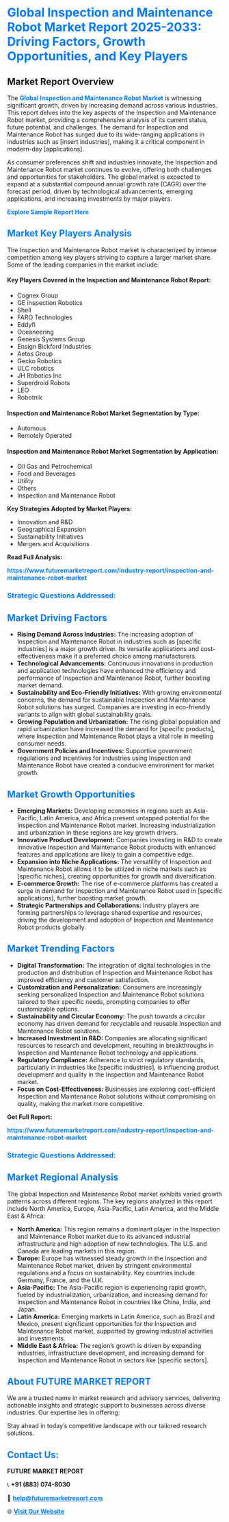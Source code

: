 <h1 style="color: #007BFF;">Global Inspection and Maintenance Robot Market Report 2025-2033: Driving Factors, Growth Opportunities, and Key Players</h1>

<section id="overview">
<h2>Market Report Overview</h2>
<p>The <a href="https://www.futuremarketreport.com/industry-report/inspection-and-maintenance-robot-market" style="color: #007BFF; text-decoration: none;"><strong>Global Inspection and Maintenance Robot Market</strong></a> is witnessing significant growth, driven by increasing demand across various industries. This report delves into the key aspects of the Inspection and Maintenance Robot market, providing a comprehensive analysis of its current status, future potential, and challenges. The demand for Inspection and Maintenance Robot has surged due to its wide-ranging applications in industries such as [insert industries], making it a critical component in modern-day [applications].</p>
<p>As consumer preferences shift and industries innovate, the Inspection and Maintenance Robot market continues to evolve, offering both challenges and opportunities for stakeholders. The global market is expected to expand at a substantial compound annual growth rate (CAGR) over the forecast period, driven by technological advancements, emerging applications, and increasing investments by major players.</p>
</section>

<section id="overview">
<p><a href="https://www.futuremarketreport.com/request-sample/reportId=128326" style="color: #007BFF; text-decoration: none;"><strong>Explore Sample Report Here</strong></a></p>
</section>

<section id="key-players">
<h2 style="color: #007BFF;">Market Key Players Analysis</h2>
<p>The Inspection and Maintenance Robot market is characterized by intense competition among key players striving to capture a larger market share. Some of the leading companies in the market include:</p>
<h4>Key Players Covered in the Inspection and Maintenance Robot Report:</h4>
<ul><li>Cognex Group</li><li>GE inspection Robotics</li><li>Shell</li><li>FARO Technologies</li><li>Eddyfi</li><li>Oceaneering</li><li>Genesis Systems Group</li><li>Ensign Bickford Industries</li><li>Aetos Group</li><li>Gecko Robotics</li><li>ULC robotics</li><li>JH Robotics Inc</li><li>Superdroid Robots</li><li>LEO</li><li>Robotnik</li></ul>
<h4>Inspection and Maintenance Robot Market Segmentation by Type:</h4>
<ul><li>Automous</li><li>Remotely Operated</li></ul>

<h4>Inspection and Maintenance Robot Market Segmentation by Application:</h4>
<ul><li>Oil Gas and Petrochemical</li><li>Food and Beverages</li><li>Utility</li><li>Others</li><li>Inspection and Maintenance Robot</li></ul>
<p><strong>Key Strategies Adopted by Market Players:</strong></p>
<ul>
<li>Innovation and R&D</li>
<li>Geographical Expansion</li>
<li>Sustainability Initiatives</li>
<li>Mergers and Acquisitions</li>
</ul>
</section>

<section>
<p><strong>Read Full Analysis: </strong></p><a href="https://www.futuremarketreport.com/industry-report/inspection-and-maintenance-robot-market" style="color: #007BFF; text-decoration: none;"><strong>https://www.futuremarketreport.com/industry-report/inspection-and-maintenance-robot-market</strong></a>
<h3 style="color: #007BFF;">Strategic Questions Addressed:</h3>
</section>

<section id="driving-factors">
<h2 style="color: #007BFF;">Market Driving Factors</h2>
<ul>
<li><strong>Rising Demand Across Industries:</strong> The increasing adoption of Inspection and Maintenance Robot in industries such as [specific industries] is a major growth driver. Its versatile applications and cost-effectiveness make it a preferred choice among manufacturers.</li>
<li><strong>Technological Advancements:</strong> Continuous innovations in production and application technologies have enhanced the efficiency and performance of Inspection and Maintenance Robot, further boosting market demand.</li>
<li><strong>Sustainability and Eco-Friendly Initiatives:</strong> With growing environmental concerns, the demand for sustainable Inspection and Maintenance Robot solutions has surged. Companies are investing in eco-friendly variants to align with global sustainability goals.</li>
<li><strong>Growing Population and Urbanization:</strong> The rising global population and rapid urbanization have increased the demand for [specific products], where Inspection and Maintenance Robot plays a vital role in meeting consumer needs.</li>
<li><strong>Government Policies and Incentives:</strong> Supportive government regulations and incentives for industries using Inspection and Maintenance Robot have created a conducive environment for market growth.</li>
</ul>
</section>

<section id="growth-opportunities">
<h2 style="color: #007BFF;">Market Growth Opportunities</h2>
<ul>
<li><strong>Emerging Markets:</strong> Developing economies in regions such as Asia-Pacific, Latin America, and Africa present untapped potential for the Inspection and Maintenance Robot market. Increasing industrialization and urbanization in these regions are key growth drivers.</li>
<li><strong>Innovative Product Development:</strong> Companies investing in R&D to create innovative Inspection and Maintenance Robot products with enhanced features and applications are likely to gain a competitive edge.</li>
<li><strong>Expansion into Niche Applications:</strong> The versatility of Inspection and Maintenance Robot allows it to be utilized in niche markets such as [specific niches], creating opportunities for growth and diversification.</li>
<li><strong>E-commerce Growth:</strong> The rise of e-commerce platforms has created a surge in demand for Inspection and Maintenance Robot used in [specific applications], further boosting market growth.</li>
<li><strong>Strategic Partnerships and Collaborations:</strong> Industry players are forming partnerships to leverage shared expertise and resources, driving the development and adoption of Inspection and Maintenance Robot products globally.</li>
</ul>
</section>

<section id="trending-factors">
<h2 style="color: #007BFF;">Market Trending Factors</h2>
<ul>
<li><strong>Digital Transformation:</strong> The integration of digital technologies in the production and distribution of Inspection and Maintenance Robot has improved efficiency and customer satisfaction.</li>
<li><strong>Customization and Personalization:</strong> Consumers are increasingly seeking personalized Inspection and Maintenance Robot solutions tailored to their specific needs, prompting companies to offer customizable options.</li>
<li><strong>Sustainability and Circular Economy:</strong> The push towards a circular economy has driven demand for recyclable and reusable Inspection and Maintenance Robot solutions.</li>
<li><strong>Increased Investment in R&D:</strong> Companies are allocating significant resources to research and development, resulting in breakthroughs in Inspection and Maintenance Robot technology and applications.</li>
<li><strong>Regulatory Compliance:</strong> Adherence to strict regulatory standards, particularly in industries like [specific industries], is influencing product development and quality in the Inspection and Maintenance Robot market.</li>
<li><strong>Focus on Cost-Effectiveness:</strong> Businesses are exploring cost-efficient Inspection and Maintenance Robot solutions without compromising on quality, making the market more competitive.</li>
</ul>
</section>

<section>
<p><strong>Get Full Report: </strong></p><a href="https://www.futuremarketreport.com/industry-report/inspection-and-maintenance-robot-market" style="color: #007BFF; text-decoration: none;"><strong>https://www.futuremarketreport.com/industry-report/inspection-and-maintenance-robot-market</strong></a>
<h3 style="color: #007BFF;">Strategic Questions Addressed:</h3>
</section>


<section id="regional-analysis">
<h2 style="color: #007BFF;">Market Regional Analysis</h2>
<p>The global Inspection and Maintenance Robot market exhibits varied growth patterns across different regions. The key regions analyzed in this report include North America, Europe, Asia-Pacific, Latin America, and the Middle East & Africa:</p>
<ul>
<li><strong>North America:</strong> This region remains a dominant player in the Inspection and Maintenance Robot market due to its advanced industrial infrastructure and high adoption of new technologies. The U.S. and Canada are leading markets in this region.</li>
<li><strong>Europe:</strong> Europe has witnessed steady growth in the Inspection and Maintenance Robot market, driven by stringent environmental regulations and a focus on sustainability. Key countries include Germany, France, and the U.K.</li>
<li><strong>Asia-Pacific:</strong> The Asia-Pacific region is experiencing rapid growth, fueled by industrialization, urbanization, and increasing demand for Inspection and Maintenance Robot in countries like China, India, and Japan.</li>
<li><strong>Latin America:</strong> Emerging markets in Latin America, such as Brazil and Mexico, present significant opportunities for the Inspection and Maintenance Robot market, supported by growing industrial activities and investments.</li>
<li><strong>Middle East & Africa:</strong> The region’s growth is driven by expanding industries, infrastructure development, and increasing demand for Inspection and Maintenance Robot in sectors like [specific sectors].</li>
</ul>
</section>

<footer>
<h2 style="color: #007BFF;">About FUTURE MARKET REPORT</h2>
<p>We are a trusted name in market research and advisory services, delivering actionable insights and strategic support to businesses across diverse industries. Our expertise lies in offering:</p>

<p>Stay ahead in today’s competitive landscape with our tailored research solutions.</p>

<h2 style="color: #007BFF;">Contact Us:</h2>
<p><strong>FUTURE MARKET REPORT</strong></p>
<p>📞 <strong>+91 (883) 074-8030</strong></p>
<p>📧 <strong><a href="mailto:help@futuremarketreport.com" style="color: #007BFF;">help@futuremarketreport.com</a></strong></p>
<p>🌐 <strong><a href="https://www.futuremarketreport.com/" style="color: #007BFF;">Visit Our Website</a></strong></p>
</footer>